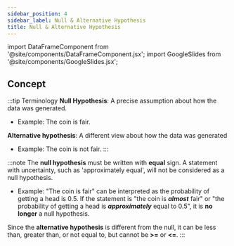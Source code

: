 ```yaml
---
sidebar_position: 4
sidebar_label: Null & Alternative Hypothesis
title: Null & Alternative Hypothesis
---
```


import DataFrameComponent from '@site/components/DataFrameComponent.jsx';
import GoogleSlides from '@site/components/GoogleSlides.jsx';

## Concept

:::tip Terminology
**Null Hypothesis**: A precise assumption about how the data was generated.
- Example: The coin is fair.

**Alternative hypothesis**: A different view about how the data was generated
- Example: The coin is not fair.
:::

:::note 
The **null hypothesis** must be written with **equal** sign. A statement with uncertainty, such as 'approximately equal', will not be considered as a null hypothesis.

- Example: "The coin is fair" can be interpreted as the probability of getting a head is 0.5. If the statement is "the coin is **_almost_** fair" or "the probability of getting a head is **_approximately_** equal to 0.5", it is **no longer** a null hypothesis.

Since the **alternative hypothesis** is different from the null, it can be less than, greater than, or not equal to, but cannot be **\>=** or **\<=**.
:::




